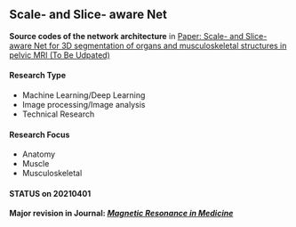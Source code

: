 ## Scale- and Slice- aware Net

**Source codes of the network architecture** in [Paper: Scale- and Slice- aware Net for 3D segmentation of organs and musculoskeletal structures in pelvic MRI (To Be Udpated)](https://onlinelibrary.wiley.com/journal/15222594)   

#### Research Type  
- Machine Learning/Deep Learning  
- Image processing/Image analysis  
- Technical Research  

#### Research Focus  
- Anatomy  
- Muscle  
- Musculoskeletal  


#### STATUS on 20210401  
**Major revision in Journal: [*Magnetic Resonance in Medicine*](https://onlinelibrary.wiley.com/journal/15222594)**  



